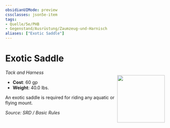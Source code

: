 ```yaml
---
obsidianUIMode: preview
cssclasses: json5e-item
tags:
- Quelle/5e/PHB
- Gegenstand/Ausrüstung/Zaumzeug-und-Harnisch
aliases: ["Exotic Saddle"]
---
```

# Exotic Saddle
*Tack and Harness*  
<img src="Symbolik/Gegenstände.webp" align="right" width="150">

- **Cost**: 60 gp
- **Weight**: 40.0 lbs.

An exotic saddle is required for riding any aquatic or flying mount.

*Source: SRD / Basic Rules*